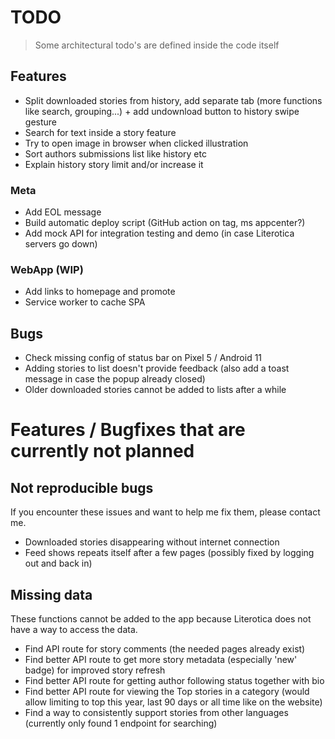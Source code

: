 # TODO

> Some architectural todo's are defined inside the code itself

## Features

- Split downloaded stories from history, add separate tab (more functions like search, grouping...) + add undownload button to history swipe gesture
- Search for text inside a story feature
- Try to open image in browser when clicked illustration
- Sort authors submissions list like history etc
- Explain history story limit and/or increase it

### Meta

- Add EOL message
- Build automatic deploy script (GitHub action on tag, ms appcenter?)
- Add mock API for integration testing and demo (in case Literotica servers go down)

### WebApp (WIP)

- Add links to homepage and promote
- Service worker to cache SPA

## Bugs

- Check missing config of status bar on Pixel 5 / Android 11
- Adding stories to list doesn't provide feedback (also add a toast message in case the popup already closed)
- Older downloaded stories cannot be added to lists after a while

# Features / Bugfixes that are currently not planned

## Not reproducible bugs

If you encounter these issues and want to help me fix them, please contact me.

- Downloaded stories disappearing without internet connection
- Feed shows repeats itself after a few pages (possibly fixed by logging out and back in)

## Missing data

These functions cannot be added to the app because Literotica does not have a way to access the data.

- Find API route for story comments (the needed pages already exist)
- Find better API route to get more story metadata (especially 'new' badge) for improved story refresh
- Find better API route for getting author following status together with bio
- Find better API route for viewing the Top stories in a category (would allow limiting to top this year, last 90 days or all time like on the website)
- Find a way to consistently support stories from other languages (currently only found 1 endpoint for searching)
